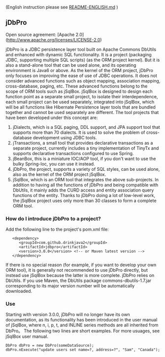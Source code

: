 (English instruction please see [README-ENGLISH.md](README-ENGLISH.md) )
## jDbPro
Open source agreement: [Apache 2.0] (http://www.apache.org/licenses/LICENSE-2.0)

jDbPro is a JDBC persistence layer tool built on Apache Commons DbUtils and enhanced with dynamic SQL functionality. It is a project (packaging JDBC, supporting multiple SQL scripts) (as the ORM project kernel). But it is also a stand-alone tool that can be used alone, and its operating environment is Java6 or above.
As the kernel of the ORM project, jDbPro only focuses on improving the ease of use of JDBC operations. It does not consider advanced functions such as object mapping, association mapping, cross-database, paging, etc. These advanced functions belong to the scope of ORM tools such as jSqlBox. jSqlBox is designed to design each function point as a separate small project, to isolate their interdependence, each small project can be used separately, integrated into jSqlBox, which will be all functions like Hibernate Persistence layer tools that are bundled together and cannot be used separately are different. The tool projects that have been developed under this concept are:  

1. jDialects, which is a SQL paging, DDL support, and JPA support tool that supports more than 70 dialects. It is used to solve the problem of cross-database development using JDBC tools.  
2. jTransactions, a small tool that provides declarative transactions as a separate project, currently includes a tiny implementation of TinyTx and supports declarative transactions configured to use Spring.  
3. jBeanBox, this is a miniature IOC/AOP tool, if you don't want to use the bulky Spring-Ioc, you can use it instead.  
4. jDbPro, the project, supports a variety of SQL styles, can be used alone, also as the kernel of the ORM project jSqlBox.  
5. jSqlBox, which is an ORM tool that integrates the above sub-projects. In addition to having all the functions of jDbPro and being compatible with DbUtils, it mainly adds the CURD access and entity association query functions of the entity. Thanks to jDbPro doing a lot of low-level work, the jSqlBox project uses only more than 30 classes to form a complete ORM tool.  

### How do I introduce jDbPro to a project?
Add the following line to the project's pom.xml file:
```
   <dependency>
      <groupId>com.github.drinkjava2</groupId>
      <artifactId>jdbpro</artifactId>
      <version>3.0.0</version> <!-- or Maven latest version -->
   </dependency>
```
If there is no special reason (for example, if you want to develop your own ORM tool), it is generally not recommended to use jDbPro directly, but instead use jSqlBox because the latter is more complete.
jDbPro relies on DbUtils. If you use Maven, the DbUtils package commons-dbutils-1.7.jar corresponding to its major version number will be automatically downloaded.

### Use
Starting with version 3.0.0, jDbPro will no longer have its own documentation, as its functionality has been introduced in the user manual of jSqlBox, where n, i, p, t, and INLINE series methods are all inherited from DbPro。
The following two lines are short examples. For more usuages, see jSqlBox user manual.
```
DbPro dbPro = new DbPro(someDataSource);
dbPro.nExecute("update users set name=?, address=?", "Sam", "Canada");
```